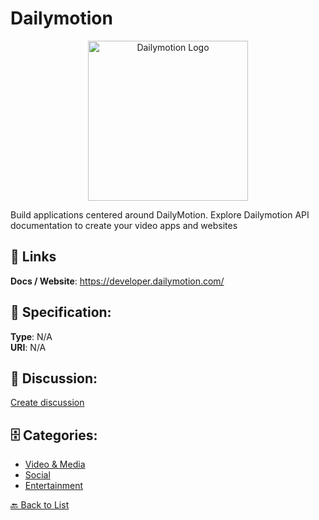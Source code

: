 # Dailymotion
<p align="center">
    <img width="256" src="https://raw.githubusercontent.com/apis-list/apis-list/main/apis/dailymotion/logo_256x256.png" alt="Dailymotion Logo"/>
</p>

Build applications centered around DailyMotion. Explore Dailymotion API documentation to create your video apps and websites

##  🔗 Links
**Docs / Website**: https://developer.dailymotion.com/

## 🧬 Specification:
**Type**: N/A  
**URI**: N/A

## 💬 Discussion:
[Create discussion](https://github.com/apis-list/apis-list/discussions/new)

## 🗄️ Categories:
- [Video & Media](https://github.com/apis-list/apis-list#video--media)
- [Social](https://github.com/apis-list/apis-list#social)
- [Entertainment](https://github.com/apis-list/apis-list#entertainment)




[🔙 Back to List](https://github.com/apis-list/apis-list)
